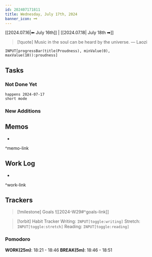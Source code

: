 ```yaml
---
id: 202407171811
title: Wednesday, July 17th, 2024
banner_icon: 🗝️
---
```


[[2024.07.16|⬅ July 16th]] | [[2024.07.18| July 18th ➡]]

> [!quote] Music in the soul can be heard by the universe.
> — Laozi

```meta-bind
INPUT[progressBar(title(Proudness), minValue(0), maxValue(10)):proudness]
```

## Tasks

### Not Done Yet

```tasks
happens 2024-07-17
short mode
```

### New Additions


## Memos

- 

^memo-link

## Work Log

- 

^work-link

## Trackers

> [!milestone] Goals
> ![[2024-W29#^goals-link]]

> [!orbit] Habit Tracker
> Writing: `INPUT[toggle:writing]` Stretch: `INPUT[toggle:stretch]` Reading: `INPUT[toggle:reading]`

### Pomodoro

**WORK(25m)**: 18:21 - 18:46
**BREAK(5m)**: 18:46 - 18:51